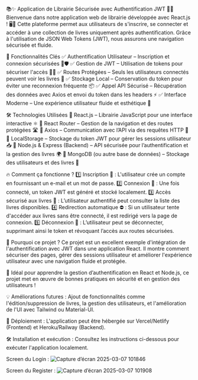 📚✨ Application de Librairie Sécurisée avec Authentification JWT 🔐🚀
Bienvenue dans notre application web de librairie développée avec React.js ! 🖥️📖 Cette plateforme permet aux utilisateurs de s'inscrire, se connecter et accéder à une collection de livres uniquement après authentification. Grâce à l'utilisation de JSON Web Tokens (JWT), nous assurons une navigation sécurisée et fluide.

🌟 Fonctionnalités Clés
✅ Authentification Utilisateur – Inscription et connexion sécurisées 🔑🛡️
✅ Gestion de JWT – Utilisation de tokens pour sécuriser l'accès 📜🔐
✅ Routes Protégées – Seuls les utilisateurs connectés peuvent voir les livres 🚧
✅ Stockage Local – Conservation du token pour éviter une reconnexion fréquente 📦
✅ Appel API Sécurisé – Récupération des données avec Axios et envoi du token dans les headers ⚡
✅ Interface Moderne – Une expérience utilisateur fluide et esthétique 🎨

🛠️ Technologies Utilisées
🔹 React.js – Librairie JavaScript pour une interface interactive ⚛️
🔹 React Router – Gestion de la navigation et des routes protégées 🛣️
🔹 Axios – Communication avec l’API via des requêtes HTTP 🔗
🔹 LocalStorage – Stockage du token JWT pour gérer les sessions utilisateur 📥
🔹 Node.js & Express (Backend) – API sécurisée pour l’authentification et la gestion des livres 🌍
🔹 MongoDB (ou autre base de données) – Stockage des utilisateurs et des livres 📂

🔥 Comment ça fonctionne ?
1️⃣ Inscription 📝 : L'utilisateur crée un compte en fournissant un e-mail et un mot de passe.
2️⃣ Connexion 🔑 : Une fois connecté, un token JWT est généré et stocké localement.
3️⃣ Accès sécurisé aux livres 📖 : L’utilisateur authentifié peut consulter la liste des livres disponibles.
4️⃣ Redirection automatique ⛔ : Si un utilisateur tente d'accéder aux livres sans être connecté, il est redirigé vers la page de connexion.
5️⃣ Déconnexion 🚪 : L’utilisateur peut se déconnecter, supprimant ainsi le token et révoquant l’accès aux routes sécurisées.

🎯 Pourquoi ce projet ?
Ce projet est un excellent exemple d'intégration de l'authentification avec JWT dans une application React. Il montre comment sécuriser des pages, gérer des sessions utilisateur et améliorer l'expérience utilisateur avec une navigation fluide et protégée.

🚀 Idéal pour apprendre la gestion d’authentification en React et Node.js, ce projet met en œuvre de bonnes pratiques en sécurité et en gestion des utilisateurs !

💡 Améliorations futures : Ajout de fonctionnalités comme l'édition/suppression de livres, la gestion des utilisateurs, et l'amélioration de l'UI avec Tailwind ou Material-UI.

🔗 Déploiement : L'application peut être hébergée sur Vercel/Netlify (Frontend) et Heroku/Railway (Backend).

🛠️ Installation et exécution : Consultez les instructions ci-dessous pour exécuter l'application localement.

Screen du Login :
![Capture d’écran 2025-03-07 101846](https://github.com/user-attachments/assets/13865c70-e2f8-4060-abc1-bb006e6b7348)

Screen du Register :
![Capture d’écran 2025-03-07 101908](https://github.com/user-attachments/assets/f6e5ca32-4ebf-4ec8-8f3f-04cc76fcf242)

